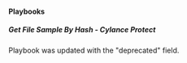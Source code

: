 
#### Playbooks
##### Get File Sample By Hash - Cylance Protect
Playbook was updated with the "deprecated" field.
